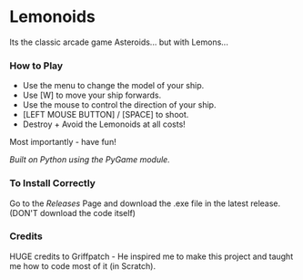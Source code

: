 # Lemonoids

Its the classic arcade game Asteroids... but with Lemons...

### How to Play
- Use the menu to change the model of your ship.
- Use [W] to move your ship forwards.
- Use the mouse to control the direction of your ship.
- [LEFT MOUSE BUTTON] / [SPACE] to shoot.
- Destroy + Avoid the Lemonoids at all costs!

Most importantly - have fun!

_Built on Python using the PyGame module._

### To Install Correctly
Go to the _Releases_ Page and download the .exe file in the latest release.
(DON'T download the code itself)

### Credits

HUGE credits to Griffpatch - He inspired me to make this project and taught me how to code most of it (in Scratch).

